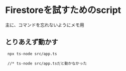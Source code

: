 # Firestoreを試すためのscript

主に、コマンドを忘れないようにメモ用

## とりあえず動かす

```shell
 npx ts-node src/app.ts

 //* ts-node src/app.tsだと動かなかった
```

